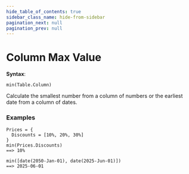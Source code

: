 ```yaml
---
hide_table_of_contents: true
sidebar_class_name: hide-from-sidebar
pagination_next: null
pagination_prev: null
---
```


# Column Max Value

**Syntax**:

`min(Table.Column)`

Calculate the smallest number from a column of numbers or the earliest date from a column of dates.

### Examples

```deci live
Prices = {
  Discounts = [10%, 20%, 30%]
}
min(Prices.Discounts)
==> 10%
```

```deci live
min([date(2050-Jan-01), date(2025-Jun-01)])
==> 2025-06-01
```
